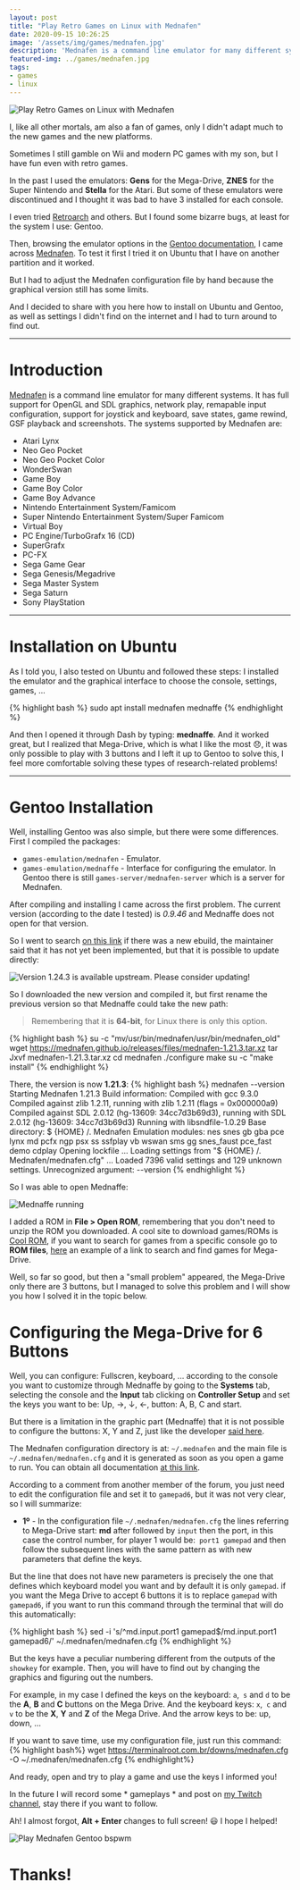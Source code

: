 ```yaml
---
layout: post
title: "Play Retro Games on Linux with Mednafen"
date: 2020-09-15 10:26:25
image: '/assets/img/games/mednafen.jpg'
description: 'Mednafen is a command line emulator for many different systems.'
featured-img: ../games/mednafen.jpg
tags:
- games
- linux
---
```


![Play Retro Games on Linux with Mednafen](/assets/img/games/mednafen.jpg)

I, like all other mortals, am also a fan of games, only I didn't adapt much to the new games and the new platforms.

Sometimes I still gamble on Wii and modern PC games with my son, but I have fun even with retro games.

In the past I used the emulators: **Gens** for the Mega-Drive, **ZNES** for the Super Nintendo and **Stella** for the Atari. But some of these emulators were discontinued and I thought it was bad to have 3 installed for each console.

I even tried [Retroarch](https://www.retroarch.com/) and others. But I found some bizarre bugs, at least for the system I use: Gentoo.

Then, browsing the emulator options in the [Gentoo documentation](https://wiki.gentoo.org/wiki/Games/emulation), I came across [Mednafen](https://mednafen.github.io/). To test it first I tried it on Ubuntu that I have on another partition and it worked.

But I had to adjust the Mednafen configuration file by hand because the graphical version still has some limits.

And I decided to share with you here how to install on Ubuntu and Gentoo, as well as settings I didn't find on the internet and I had to turn around to find out.

---

# Introduction

[Mednafen](https://mednafen.github.io/) is a command line emulator for many different systems. It has full support for OpenGL and SDL graphics, network play, remapable input configuration, support for joystick and keyboard, save states, game rewind, GSF playback and screenshots. The systems supported by Mednafen are:
+ Atari Lynx
+ Neo Geo Pocket
+ Neo Geo Pocket Color
+ WonderSwan
+ Game Boy
+ Game Boy Color
+ Game Boy Advance
+ Nintendo Entertainment System/Famicom
+ Super Nintendo Entertainment System/Super Famicom
+ Virtual Boy
+ PC Engine/TurboGrafx 16 (CD)
+ SuperGrafx
+ PC-FX
+ Sega Game Gear
+ Sega Genesis/Megadrive
+ Sega Master System
+ Sega Saturn
+ Sony PlayStation

---

# Installation on Ubuntu
As I told you, I also tested on Ubuntu and followed these steps:
I installed the emulator and the graphical interface to choose the console, settings, games, ...

{% highlight bash %}
sudo apt install mednafen mednaffe
{% endhighlight %}

And then I opened it through Dash by typing: **mednaffe**. And it worked great, but I realized that Mega-Drive, which is what I like the most 😞, it was only possible to play with 3 buttons and I left it up to Gentoo to solve this, I feel more comfortable solving these types of research-related problems!

---

# Gentoo Installation
Well, installing Gentoo was also simple, but there were some differences. First I compiled the packages:
- `games-emulation/mednafen` - Emulator.
- `games-emulation/mednaffe` - Interface for configuring the emulator.
In Gentoo there is still `games-server/mednafen-server` which is a server for Mednafen.

After compiling and installing I came across the first problem. The current version (according to the date I tested) is *0.9.46* and Mednaffe does not open for that version.

So I went to search [on this link](https://packages.gentoo.org/packages/games-emulation/mednafen) if there was a new ebuild, the maintainer said that it has not yet been implemented, but that it is possible to update directly:

![Version 1.24.3 is available upstream. Please consider updating!](/assets/img/games/update-mednafen-gentoo.png)

So I downloaded the new version and compiled it, but first rename the previous version so that Mednaffe could take the new path:
> Remembering that it is **64-bit**, for Linux there is only this option.

{% highlight bash %}
su -c "mv/usr/bin/mednafen/usr/bin/mednafen_old"
wget https://mednafen.github.io/releases/files/mednafen-1.21.3.tar.xz
tar Jxvf mednafen-1.21.3.tar.xz
cd mednafen
./configure
make
su -c "make install"
{% endhighlight %}

There, the version is now **1.21.3**:
{% highlight bash %}
mednafen --version
Starting Mednafen 1.21.3
 Build information:
   Compiled with gcc 9.3.0
   Compiled against zlib 1.2.11, running with zlib 1.2.11 (flags = 0x000000a9)
   Compiled against SDL 2.0.12 (hg-13609: 34cc7d3b69d3), running with SDL 2.0.12 (hg-13609: 34cc7d3b69d3)
   Running with libsndfile-1.0.29
 Base directory: $ {HOME} /. Mednafen
 Emulation modules: nes snes gb gba pce lynx md pcfx ngp psx ss ssfplay vb wswan sms gg snes_faust pce_fast demo cdplay
 Opening lockfile ...
 Loading settings from "$ {HOME} /. Mednafen/mednafen.cfg" ...
  Loaded 7396 valid settings and 129 unknown settings.
Unrecognized argument: --version
{% endhighlight %}

So I was able to open Mednaffe:

![Mednaffe running](/assets/img/games/mednaffe-running.png)

I added a ROM in **File > Open ROM**, remembering that you don't need to unzip the ROM you downloaded. A cool site to download games/ROMs is [Cool ROM](https://coolrom.com.au/), if you want to search for games from a specific console go to **ROM files**, [here](https://coolrom.com.au/roms/genesis/) an example of a link to search and find games for Mega-Drive.

Well, so far so good, but then a "small problem" appeared, the Mega-Drive only there are 3 buttons, but I managed to solve this problem and I will show you how I solved it in the topic below.

# Configuring the Mega-Drive for 6 Buttons
Well, you can configure: Fullscren, keyboard, ... according to the console you want to customize through Mednaffe by going to the **Systems** tab, selecting the console and the **Input** tab clicking on **Controller Setup** and set the keys you want to be: Up, →, ↓, ←, button: A, B, C and start.

But there is a limitation in the graphic part (Mednaffe) that it is not possible to configure the buttons: X, Y and Z, just like the developer [said here](https://forum.fobby.net/index.php?t=msg&&th=1637&goto=5354#msg_5354).

The Mednafen configuration directory is at: `~/.mednafen` and the main file is `~/.mednafen/mednafen.cfg` and it is generated as soon as you open a game to run. You can obtain all documentation [at this link](https://mednafen.github.io/documentation/).

According to a comment from another member of the forum, you just need to edit the configuration file and set it to `gamepad6`, but it was not very clear, so I will summarize:
+ **1º** - In the configuration file `~/.mednafen/mednafen.cfg` the lines referring to Mega-Drive start: **md** after followed by `input` then the port, in this case the control number, for player 1 would be:` port1 gamepad` and then follow the subsequent lines with the same pattern as with new parameters that define the keys.

But the line that does not have new parameters is precisely the one that defines which keyboard model you want and by default it is only `gamepad`. if you want the Mega Drive to accept 6 buttons it is to replace `gamepad` with` gamepad6`, if you want to run this command through the terminal that will do this automatically:

{% highlight bash %}
sed -i 's/^md.input.port1 gamepad$/md.input.port1 gamepad6/' ~/.mednafen/mednafen.cfg
{% endhighlight %}

But the keys have a peculiar numbering different from the outputs of the `showkey` for example. Then, you will have to find out by changing the graphics and figuring out the numbers.

For example, in my case I defined the keys on the keyboard: `a`,` s` and `d` to be the **A**, **B** and **C** buttons on the Mega Drive. And the keyboard keys: `x`,` c` and `v` to be the **X**, **Y** and **Z** of the Mega Drive. And the arrow keys to be: up, down, ...

If you want to save time, use my configuration file, just run this command:
{% highlight bash%}
wget https://terminalroot.com.br/downs/mednafen.cfg -O ~/.mednafen/mednafen.cfg
{% endhighlight%}

And ready, open and try to play a game and use the keys I informed you!

In the future I will record some * gameplays * and post on [my Twitch channel](https://www.twitch.tv/TerminalRootTV), stay there if you want to follow.

Ah! I almost forgot, **Alt + Enter** changes to full screen! 😃 I hope I helped!

![Play Mednafen Gentoo bspwm](/assets/img/games/mednafen-mega-drive-play.png)

# Thanks!



<!-- QUADRADO -->
<script async src="//pagead2.googlesyndication.com/pagead/js/adsbygoogle.js"></script>
<ins class="adsbygoogle"
style="display:inline-block;width:336px;height:280px"
data-ad-client="ca-pub-2838251107855362"
data-ad-slot="5351066970"></ins>
<script>
(adsbygoogle = window.adsbygoogle || []).push({});
</script>

<!-- LISTA MIN -->
<script async src="//pagead2.googlesyndication.com/pagead/js/adsbygoogle.js"></script>
<ins class="adsbygoogle"
style="display:inline-block;width:730px;height:95px"
data-ad-client="ca-pub-2838251107855362"
data-ad-slot="5351066970"></ins>
<script>
(adsbygoogle = window.adsbygoogle || []).push({});
</script>

<!-- RETANGULO LARGO 2 -->
<script async src="//pagead2.googlesyndication.com/pagead/js/adsbygoogle.js"></script>
<ins class="adsbygoogle"
style="display:block; text-align:center;"
data-ad-layout="in-article"
data-ad-format="fluid"
data-ad-client="ca-pub-2838251107855362"
data-ad-slot="8549252987"></ins>
<script>
(adsbygoogle = window.adsbygoogle || []).push({});
</script>

<!-- RETANGULO LARGO -->
<script async src="https://pagead2.googlesyndication.com/pagead/js/adsbygoogle.js"></script>
<!-- Informat -->
<ins class="adsbygoogle"
style="display:block"
data-ad-client="ca-pub-2838251107855362"
data-ad-slot="2327980059"
data-ad-format="auto"
data-full-width-responsive="true"></ins>
<script>
(adsbygoogle = window.adsbygoogle || []).push({});
</script>
    
